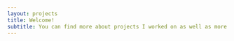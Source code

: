 ```yaml
---
layout: projects
title: Welcome!
subtitle: You can find more about projects I worked on as well as more info about me here!
---
```

